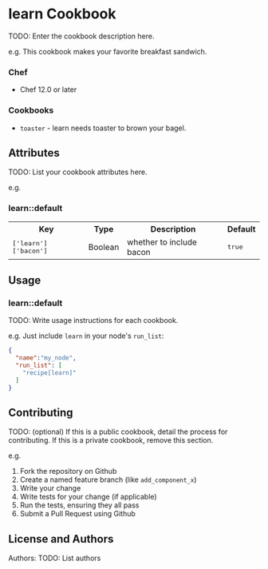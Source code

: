 # learn Cookbook

TODO: Enter the cookbook description here.

e.g.
This cookbook makes your favorite breakfast sandwich.

### Chef

- Chef 12.0 or later

### Cookbooks

- `toaster` - learn needs toaster to brown your bagel.

## Attributes

TODO: List your cookbook attributes here.

e.g.
### learn::default

<table>
  <tr>
    <th>Key</th>
    <th>Type</th>
    <th>Description</th>
    <th>Default</th>
  </tr>
  <tr>
    <td><tt>['learn']['bacon']</tt></td>
    <td>Boolean</td>
    <td>whether to include bacon</td>
    <td><tt>true</tt></td>
  </tr>
</table>

## Usage

### learn::default

TODO: Write usage instructions for each cookbook.

e.g.
Just include `learn` in your node's `run_list`:

```json
{
  "name":"my_node",
  "run_list": [
    "recipe[learn]"
  ]
}
```

## Contributing

TODO: (optional) If this is a public cookbook, detail the process for contributing. If this is a private cookbook, remove this section.

e.g.
1. Fork the repository on Github
2. Create a named feature branch (like `add_component_x`)
3. Write your change
4. Write tests for your change (if applicable)
5. Run the tests, ensuring they all pass
6. Submit a Pull Request using Github

## License and Authors

Authors: TODO: List authors

